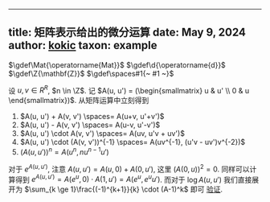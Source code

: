 
---
title: 矩阵表示给出的微分运算
date: May 9, 2024
author: [kokic](/kokic.md)
taxon: example
---

$\gdef\Mat{\operatorname{Mat}}$
$\gdef\d{\operatorname{d}}$
$\gdef\Z{\mathbf{Z}}$
$\gdef\spaces#1{~ #1 ~}$

设 $u, v \in R^R$, $n \in \Z$. 记 $A(u, u') = (\begin{smallmatrix} u & u' \\ 0 & u \end{smallmatrix})$. 从矩阵运算中立刻得到 

1. $A(u, u') + A(v, v') \spaces= A(u+v, u'+v')$
1. $A(u, u') - A(v, v') \spaces= A(u-v, u'-v')$
1. $A(u, u') \cdot A(v, v') \spaces= A(uv, u'v + uv')$
1. $A(u, u') \cdot (A(v, v'))^{-1} \spaces= A(uv^{-1}, (u'v - uv')v^{-2})$
1. $(A(u, u'))^n = A(u^n, nu^{n-1}u')$

对于 $e^{A(u,u')}$, 注意 $A(u, u') = A(u, 0) + A(0, u')$, 这里 $(A(0, u))^2 = 0$. 同样可以计算得到 $e^{A(u,u')} = A(e^u, 0) \cdot A(1, u') = A(e^u, e^u u')$. 而对于 $\log A(u,u')$ 我们直接展开为 $\sum_{k \ge 1}\frac{(-1)^{k+1}}{k} \cdot (A-1)^k$ 即可 [验证](/data-structure/synthetic-differential-000F.md). 
